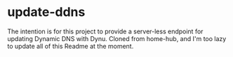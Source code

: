 # update-ddns
The intention is for this project to provide a server-less endpoint for updating Dynamic DNS with Dynu.
Cloned from home-hub, and I'm too lazy to update all of this Readme at the moment.